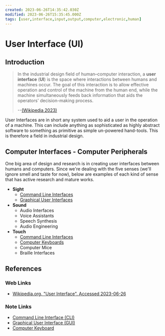 ```yaml
---
created: 2023-06-26T14:35:42.030Z
modified: 2023-06-26T15:35:45.000Z
tags: [user,interface,input,output,computer,electronic,human]
---
```

# User Interface (UI)

## Introduction

>In the industrial design field of human–computer interaction,
>a **user interface** (**UI**) is the space where interactions between
>humans and machines occur.
>The goal of this interaction is to allow effective operation and control of
>the machine from the human end,
>while the machine simultaneously feeds back information that
>aids the operators' decision-making process.
>
>--[(Wikipedia 2023)][wiki-ui]

User Interfaces are in short any system used to
aid a user in the operation of a machine.
This can include anything as sophisticated as highly abstract software to
something as primitive as simple un-powered hand-tools.
This is therefore a field in industrial design.

## Computer Interfaces - Computer Peripherals

One big area of design and research is in creating user interfaces between
humans and computers.
Since we're dealing with the five senses (we'll ignore smell and taste for now),
below are examples of each kind of sense that has active research and
mature works.

* **Sight**
  * [Command Line Interfaces][-cli]
  * [Graphical User Interfaces][-gui]
* **Sound**
  * Audio Interfaces
  * Voice Assistants
  * Speech Synthesis
  * Audio Engineering
* **Touch**
  * [Command Line Interfaces][-cli]
  * [Computer Keyboards][-keyboard]
  * Computer Mice
  * Braille Interfaces

## References

### Web Links

* [Wikipedia.org. "User Interface". Accessed 2023-06-26][wiki-ui]

<!-- Hidden References -->
[wiki-ui]: https://en.wikipedia.org/wiki/User_interface "Wikipedia. 'User Interface'"

### Note Links

* [Command Line Interface (CLI)][-cli]
* [Graphical User Interface (GUI)][-gui]
* [Computer Keyboard][-keyboard]

<!-- Hidden References -->
[-cli]: cli.md "Command Line Interface (CLI)"
[-gui]: gui.md "Graphical User Interface (GUI)"
[-keyboard]: computer-keyboard.md "Computer Keyboard"
